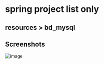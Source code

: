 # spring project list only
## resources > bd_mysql

## Screenshots
![image](https://user-images.githubusercontent.com/85379478/222842863-d634c06a-4a07-4e42-a935-18b1c251005f.png)

